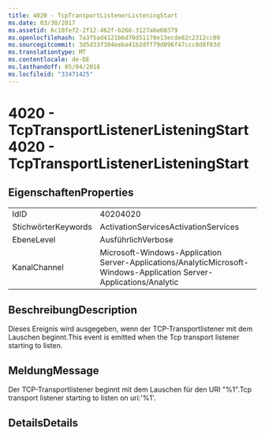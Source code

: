 ```yaml
---
title: 4020 - TcpTransportListenerListeningStart
ms.date: 03/30/2017
ms.assetid: 6c10fef2-2f12-462f-b266-3127a6e60379
ms.openlocfilehash: 7a3f5ad4121b6d70d51170e13ecde82c2312cc09
ms.sourcegitcommit: 3d5d33f384eeba41b2dff79d096f47ccc8d8f03d
ms.translationtype: MT
ms.contentlocale: de-DE
ms.lasthandoff: 05/04/2018
ms.locfileid: "33471425"
---
```

# <a name="4020---tcptransportlistenerlisteningstart"></a><span data-ttu-id="9cbfa-102">4020 - TcpTransportListenerListeningStart</span><span class="sxs-lookup"><span data-stu-id="9cbfa-102">4020 - TcpTransportListenerListeningStart</span></span>
## <a name="properties"></a><span data-ttu-id="9cbfa-103">Eigenschaften</span><span class="sxs-lookup"><span data-stu-id="9cbfa-103">Properties</span></span>  
  
|||  
|-|-|  
|<span data-ttu-id="9cbfa-104">Id</span><span class="sxs-lookup"><span data-stu-id="9cbfa-104">ID</span></span>|<span data-ttu-id="9cbfa-105">4020</span><span class="sxs-lookup"><span data-stu-id="9cbfa-105">4020</span></span>|  
|<span data-ttu-id="9cbfa-106">Stichwörter</span><span class="sxs-lookup"><span data-stu-id="9cbfa-106">Keywords</span></span>|<span data-ttu-id="9cbfa-107">ActivationServices</span><span class="sxs-lookup"><span data-stu-id="9cbfa-107">ActivationServices</span></span>|  
|<span data-ttu-id="9cbfa-108">Ebene</span><span class="sxs-lookup"><span data-stu-id="9cbfa-108">Level</span></span>|<span data-ttu-id="9cbfa-109">Ausführlich</span><span class="sxs-lookup"><span data-stu-id="9cbfa-109">Verbose</span></span>|  
|<span data-ttu-id="9cbfa-110">Kanal</span><span class="sxs-lookup"><span data-stu-id="9cbfa-110">Channel</span></span>|<span data-ttu-id="9cbfa-111">Microsoft-Windows-Application Server-Applications/Analytic</span><span class="sxs-lookup"><span data-stu-id="9cbfa-111">Microsoft-Windows-Application Server-Applications/Analytic</span></span>|  
  
## <a name="description"></a><span data-ttu-id="9cbfa-112">Beschreibung</span><span class="sxs-lookup"><span data-stu-id="9cbfa-112">Description</span></span>  
 <span data-ttu-id="9cbfa-113">Dieses Ereignis wird ausgegeben, wenn der TCP-Transportlistener mit dem Lauschen beginnt.</span><span class="sxs-lookup"><span data-stu-id="9cbfa-113">This event is emitted when the Tcp transport listener starting to listen.</span></span>  
  
## <a name="message"></a><span data-ttu-id="9cbfa-114">Meldung</span><span class="sxs-lookup"><span data-stu-id="9cbfa-114">Message</span></span>  
 <span data-ttu-id="9cbfa-115">Der TCP-Transportlistener beginnt mit dem Lauschen für den URI "%1".</span><span class="sxs-lookup"><span data-stu-id="9cbfa-115">Tcp transport listener starting to listen on uri:'%1'.</span></span>  
  
## <a name="details"></a><span data-ttu-id="9cbfa-116">Details</span><span class="sxs-lookup"><span data-stu-id="9cbfa-116">Details</span></span>
